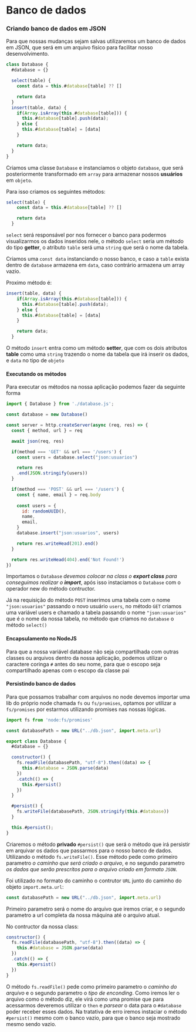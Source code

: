 # Banco de dados

### Criando banco de dados em JSON

Para que nossas mudanças sejam salvas utilizaremos um banco de dados em JSON, que será em um arquivo fisico para facilitar nosso desenvolvimento.

```js
class Database {
  #database = {}

  select(table) {
    const data = this.#database[table] ?? []

    return data
  }
  insert(table, data) {
    if(Array.isArray(this.#database[table])) {
      this.#database[table].push(data);
    } else {
      this.#database[table] = [data]
    }

    return data;
  }
}
```

Criamos uma classe `Database` e instanciamos o objeto `database`, que será posteriormente transformado em `array` para armazenar nossos **usuários** em `objeto`.

Para isso criamos os seguintes métodos:

```js
select(table) {
    const data = this.#database[table] ?? []

    return data
  }
```

`select` será responsável por nos fornecer o banco para podermos visualizarmos os dados inseridos nele, o método `select` seria um método do tipo **getter**, o atributo `table` será uma `string` que será o nome da tabela.

Criamos uma `const data` instanciando o nosso banco, e caso a `table` exista dentro de `database` armazena em `data`, caso contrário armazena um array vazio.

Proximo método é:

```js
insert(table, data) {
    if(Array.isArray(this.#database[table])) {
      this.#database[table].push(data);
    } else {
      this.#database[table] = [data]
    }

    return data;
  }
```

O método `insert` entra como um método **setter**, que com os dois atributos **table** como uma `string` trazendo o nome da tabela que irá inserir os dados, e `data` no tipo de `objeto`

#### Executando os métodos

Para executar os métodos na nossa aplicação podemos fazer da seguinte forma 

```js
import { Database } from './database.js';

const database = new Database()

const server = http.createServer(async (req, res) => {
  const { method, url } = req

  await json(req, res)

  if(method === 'GET' && url === '/users') {
    const users = database.select("json:usuarios")

    return res
    .end(JSON.stringify(users))
  }

  if(method === 'POST' && url === '/users') {
    const { name, email } = req.body
     
    const users = {
      id: randomUUID(),
      name,
      email,
    }
    database.insert("json:usuarios", users)

    return res.writeHead(201).end()
  }

  return res.writeHead(404).end('Not Found!')
})
```

Importamos o `Database` *devemos colocar na class o **export class** para conseguimos realizar o **import***, após isso instaciamos o `Database` com o operador new do método contructor. 

Já na requisição do método `POST` inserimos uma tabela com o nome `"json:usuarios"` passando o novo usuário `users`, no método `GET` criamos uma variável users e chamado a tabela passando o nome `"json:usuarios"` que é o nome da nossa tabela, no método que criamos no `database` o método `select()`

#### Encapsulamento no NodeJS

Para que a nossa variável database não seja compartilhada com outras classes ou arquivos dentro da nossa aplicação, podemos utilizar o caractere coringa `#` antes do seu nome, para que o escopo seja compartilhado apenas com o escopo da classe pai

#### Persistindo banco de dados

Para que possamos trabalhar com arquivos no node devemos importar uma lib do próprio node chamada `fs` ou `fs/promises`, optamos por utilizar a `fs/promises` por estarmos utilizando promises nas nossas lógicas. 

```js
import fs from 'node:fs/promises'

const databasePath = new URL("../db.json", import.meta.url)

export class Database {
  #database = {}

  constructor() {
    fs.readFile(databasePath, "utf-8").then((data) => {
      this.#database = JSON.parse(data)
    })
    .catch(() => {
      this.#persist()
    })
  }

  #persist() {
    fs.writeFile(databasePath, JSON.stringify(this.#database))
  }

  this.#persist();
}
```

Criaremos o método **privado** `#persist()` que será o método que irá persistir em arquivar os dados que passarmos para o nosso banco de dados. 
Utilizando o método `fs.writeFile()`. Esse método pede como primeiro parametro *o caminho que será criado o arquivo*, e no segundo parametro *os dados que serão prescritos para o arquivo criado em formato `JSON`*.

Foi utilizado no formato do caminho o contrutor `URL` junto do caminho do objeto `import.meta.url`:

```js
const databasePath = new URL("../db.json", import.meta.url)
```

Primeiro parametro será o nome do arquivo que iremos criar, e o segundo parametro a url completa da nossa máquina até o arquivo atual.

No contructor da nossa class:

```js
constructor() {
  fs.readFile(databasePath, "utf-8").then((data) => {
    this.#database = JSON.parse(data)
  })
  .catch(() => {
    this.#persist()
  })
}
```

O método `fs.readFile()` pede como primeiro parametro o *caminho do arquivo* e o segundo parametro o *tipo de enconding*. 
Como iremos ler o arquivo como o método diz, ele virá como uma promise que para acessarmos deveremos utilizar o `then` e *parsear* o data para o `#database` poder receber esses dados.
Na tratativa de erro iremos instaciar o método `#persist()` mesmo com o banco vazio, para que o banco seja mostrado mesmo sendo vazio.



